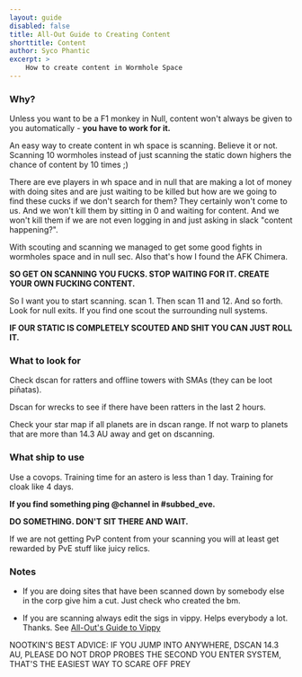 ```yaml
---
layout: guide
disabled: false
title: All-Out Guide to Creating Content
shorttitle: Content
author: Syco Phantic
excerpt: >
    How to create content in Wormhole Space
---
```

### Why?

Unless you want to be a F1 monkey in Null,  content won't always be given to you automatically - **you have to work for it.**

An easy way to create content in wh space is scanning.
Believe it or not. Scanning 10 wormholes instead of just scanning the static down highers the chance of content by 10 times ;)

There are eve players in wh space and in null that are making a lot of money with doing sites and are just waiting to be killed but how are we going to find these cucks if we don't search for them? 
They certainly won't come to us.
And we won't kill them by sitting in 0 and waiting for content. 
And we won't kill them if we are not even logging in and just asking in slack "content happening?".

With scouting and scanning we managed to get some good fights in wormholes space and in null sec. 
Also that's how I found the AFK Chimera.

**SO GET ON SCANNING YOU FUCKS. STOP WAITING FOR IT. CREATE YOUR OWN FUCKING CONTENT.**

So I want you to start scanning. scan 1. Then scan 11 and 12. And so forth. Look for null exits. If you find one scout the surrounding null systems.

**IF OUR STATIC IS COMPLETELY SCOUTED AND SHIT YOU CAN JUST ROLL IT.**

### What to look for

Check dscan for ratters and offline towers with SMAs (they can be loot piñatas).

Dscan for wrecks to see if there have been ratters in the last 2 hours.

Check your star map if all planets are in dscan range. If not warp to planets that are more than 14.3 AU away and get on dscanning.

### What ship to use

Use a covops. Training time for an astero is less than 1 day. Training for cloak like 4 days.

**If you find something ping @channel in #subbed_eve.**

**DO SOMETHING. DON'T SIT THERE AND WAIT.**

If we are not getting PvP content from your scanning you will at least get rewarded by PvE stuff like juicy relics. 

### Notes

- If you are doing sites that have been scanned down by somebody else in the corp give him a cut. Just check who created the bm.

- If you are scanning always edit the sigs in vippy. Helps everybody a lot. Thanks. See [All-Out's Guide to Vippy](http://all-out.github.io/guides/scanning-vippy/)

NOOTKIN'S BEST ADVICE:
IF YOU JUMP INTO ANYWHERE, DSCAN 14.3 AU, PLEASE DO NOT DROP PROBES THE SECOND YOU ENTER SYSTEM, THAT'S THE EASIEST WAY TO SCARE OFF PREY
